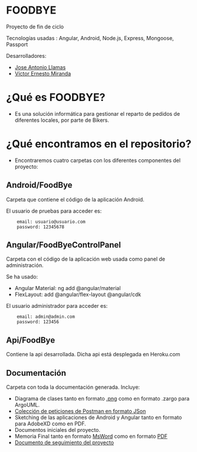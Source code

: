 # FOODBYE
Proyecto de fin de ciclo

Tecnologías usadas : Angular, Android, Node.js, Express, Mongoose, Passport

Desarrolladores: 

* [Jose Antonio Llamas](https://github.com/jallamas)
* [Víctor Ernesto Miranda](https://github.com/zox33)

# ¿Qué es FOODBYE?

- Es una solución informática para gestionar el reparto de pedidos de diferentes locales, por parte de Bikers.

# ¿Qué encontramos en el repositorio?

- Encontraremos cuatro carpetas con los diferentes componentes del proyecto:

## Android/FoodBye

Carpeta que contiene el código de la aplicación Android.

El usuario de pruebas para acceder es:

        email: usuario@usuario.com
        password: 12345678
        

## Angular/FoodByeControlPanel

Carpeta con el código de la aplicación web usada como panel de administración.

Se ha usado:

  - Angular Material: ng add @angular/material
  - FlexLayout: add @angular/flex-layout @angular/cdk

El usuario administrador para acceder es:

        email: admin@admin.com
        password: 123456
        
## Api/FoodBye

Contiene la api desarrollada. Dicha api está desplegada en Heroku.com


## Documentación

Carpeta con toda la documentación generada. Incluye:

  - Diagrama de clases tanto en formato [.png](https://github.com/jallamas/FoodBye/blob/master/Documentaci%C3%B3n/Diagramadeclase.png) como en formato .zargo para ArgoUML.
  - [Colección de peticiones de Postman en formato JSon](https://github.com/jallamas/FoodBye/blob/master/Documentaci%C3%B3n/FoodBye.postman_collection.json)
  - Sketching de las aplicaciones de Android y Angular tanto en formato para AdobeXD como en PDF.
  - Documentos iniciales del proyecto.
  - Memoria Final tanto en formato [MsWord](https://github.com/jallamas/FoodBye/blob/develop-docs/Documentaci%C3%B3n/Memoria%20de%20Proyecto%20Final.docx) como en formato [PDF](https://github.com/jallamas/FoodBye/blob/develop-docs/Documentaci%C3%B3n/Memoria%20de%20Proyecto%20Final.pdf) 
  - [Documento de seguimiento del proyecto](https://github.com/jallamas/FoodBye/blob/master/Documentaci%C3%B3n/DSP%20-%20Documento%20de%20seguimiento%20del%20proyecto.xlsx)
